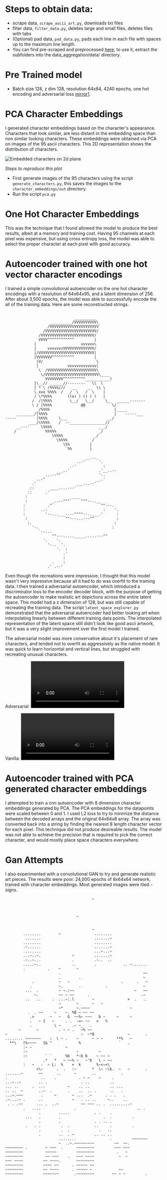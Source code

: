 # Steps to obtain data:
* scrape data, `scrape_ascii_art.py`, downloads txt files
* filter data, `filter_data.py`, deletes large and small files, deletes files with tabs
* (Optional) pad data, `pad_data.py`, pads each line in each file with spaces up to the maximum line length.
* You can find pre-scraped and preprocessed [here](https://adamcolton.info/publicfiles/all_ascii_art_data.tar.gz), to use it, extract the subfolders into the data_aggregation/data/ directory. 

# Pre Trained model
* Batch size 128, z dim 128, resolution 64x64, 4240 epochs, one hot encoding and adversarial loss [mirror1](https://adamcolton.info/publicfiles/adversarial_autoenc.tar.gz).


# PCA Character Embeddings
I generated character embeddings based on the character's appearance. Characters that look similar, are less distant in the embedding space than non similar looking characters. These embeddings were obtained via PCA on images of the 95 ascii characters. This 2D representation shows the distribution of characters.

![Embedded characters on 2d plane](./figures/2d_char_embeddings.png)

*Steps to reproduce this plot*
* First generate images of the 95 characters using the script `generate_characters.py`, this saves the images to the `character_embeddings/out` directory.
* Run the script `pca.py`

# One Hot Character Embeddings
This was the technique that I found allowed the model to produce the best results, albeit at a memory and training cost. Having 95 channels at each pixel was expensive, but using cross entropy loss, the model was able to select the proper character at each pixel with good accuracy.

# Autoencoder trained with one hot vector character encodings
I trained a simple convolutional autoencoder on the one hot character encodings with a resolution of 64x64x95, and a latent dimension of 256. After about 3,500 epochs, the model was able to successfully encode the all of the training data. Here are some reconstructed strings. 

```

                               __________
                    __________/VVVVVVVVVV\
                   /VVVVVVVVVVVVVVVVVVVVVV`
                 /VVVVVVVVVVVVVVVVVVVVVVV/
               /VVVVVVVVVVVVVVVVVVVVVVVV/
               VVVV^^^^^^^^^^^^         |
             |                    vvvvvv\
             |     vvvvvvvVVVVVVVVVVVVVV/
             |/VVVVVVVVVVVVVVVVVVVVVVVVV|
             |VVVVVVV^^^^^^^^^^         |
              |V/                        \
              |             vvvvvvvvvvvvv|
               \  /VVVVVVVVVVVVVVVVVVVVVV\
                \/VVVVVVVVVVVVVVVVVVVVVVVV\____
                  VVVVVVVV^^^^^^^^^^___________)
             |\__// ______//--------   \\  \
             | * \ /%%%%///   __     __  \\ \
             \_xxx %%%%  /   /  \   /  \    |
             / \*%%%%       ((o) ) () ) )   |
            /  /|%%%%        \__/   \__/     \__  ______-------
            \ / |%%%%             @@            \/
              _/%%%%                             |_____
     ________/|%%%%                              |    -----___
-----         |%%%%     \___                  __/
           ___/\%%%%    /  --________________//
     __---'     \%%%%                     ___/
    /             %%%%%                   _/
                     \%%%%              _/
                       \%%%%           /
                          \%%         |
                           `%%        |
```

```
                                    __..._
                                ..-'      '.
                             .-'            :
                         _..'             .'__..--
                  ...--""                 '-.
              ..-"                       __.'
            .'                  ___...--'
           ::       ____....---'
          ::      .'
         :                   _____
         :           _..--"""     """--..__
        :          ."                      ""---.
        :       ..:                         :    '.
        :         '--...___----""""--..___.'      :
         :                 ""---...---""          :
          :.                                     :
            '-.                                 :
               `--...
                     ""---....._____.....---""
                 '.    '.
                   '-..  '.
                       '.  :
                          .'
                          :
                     .    :
                   .' .--'

```

Even though the recreations were impressive, I thought that this model wasn't very impressive because all it had to do was overfit to the training data. I then trained a adversarial autoencoder, which introduced a discriminator loss to the encoder decoder block, with the purpose of getting the autoencoder to make realistic art depictions across the entire latent space. This model had a z dimension of 128, but was still capable of recreating the training data. The script `latent_space_explorer.py` demonstrated that the adversarial autoencoder had better looking art when interpolating linearly between different training data points. The interpolated representation of the latent space still didn't look like good ascii artwork, but it was a very slight improvement over the first model I trained.

The adversarial model was more conservative about it's placement of rare characters, and tended not to overfit as aggressively as the native model. It was quick to learn horizontal and vertical lines, but struggled with recreating unusual characters.

Adversarial:
<video src="https://user-images.githubusercontent.com/72479734/168706861-b28ccb87-b2a7-44f3-8c6b-a28f94e6ad94.mp4" controls="controls" style="max-width: 730px;">

</video>

Vanilla:
<video src="https://user-images.githubusercontent.com/72479734/168706873-18fe8c5b-b162-4647-b310-662a46fa318b.mp4" controls="controls" style="max-width: 730px;">
</video>

# Autoencoder trained with PCA generated character embeddings

I attempted to train a cnn autoencoder with 8 dimension character embeddings generated by PCA. The PCA embeddings for the datapoints were scaled between 0 and 1. I used L2 loss to try to minimize the distance between the decoded arrays and the original 64x64x8 array. The array was converted back into a string by finding the nearest 8 length character vector for each pixel. This technique did not produce desireable results. The model was not able to achieve the precision that is required to pick the correct character, and would mostly place space characters everywhere.

# Gan Attempts

I also experimented with a convolutional GAN to try and generate realistic art pieces. The results were poor. 24,000 epochs of 8x64x64 network, trained with character embeddings. Most generated images were tiled `~` signs.

```
                                       ~                        
                                                                
                                                                
                                                                
                                ~                               
                                                                
                                                                
                                       ~                        
        ........        ~               ........                
         .......                        .......~                
        ........                        ........                
        .~......                        .......~                
        ........                        ...~...~                
        ...~..~.              ~         .......~                
        .~..~...              .         .~..  ..                
        .....~..              ..        .            .. ~.......
        .          .    ~       ~                               
                        .                                     ~~
                        .        .                            ~ 
            .           ~   ~                       .      .   ~
           .            ~.       .           .                ~ 
         ...  .         ~ ~.:~~                           ~   ~~
             ~.         ~~ ~ ~~      .                       .~ 
         ..   ..     .  ...~:.l        ~               >  .   ..
                        ~       ~      ~   ~                    
                        ~*      ~.~~~~                  ~       
          .  . ~~     ~    ~. %Q ~ ~~ ~~                        
           .>       ~   ~   G  ~~%~ ~~~   b ~     ~     ~       
           .   ~ {   ~     . .  -=~ ~~   >   %                  
           .          \ ~     .~ ~_   .                         
      ~       ~         . ~ ~ .   ~% ~~                         
~                                 ~  ~*Q               ~       .
........ ~~~~~~~    :  \ ~ .    ~      ~ ~ ~      **%   ~       
  **\   (%~~~~   {& "            %                 `   .        
        :~ ~               ~                                    
        :~                      ~         ~                     
        :~        ` `      %b   *~b b    ~ ~~ ~                 
                 .*   *   ~ ~~% ~   ~'b   \ ~ ~~                
        :   ~   -  ~ L:  %    +  k       %~<~<\                 
              <\~      .  .   :~       *  \~ ~\k.  ~   ~       .
.......~       ~~      ..      ~       ..           .           
.               ..    .          . ~ ~    ~     .               
...~..~        .. .               . ..         ..               
... ..      .  ...          ~    .. ..         .. ...           
.. ..  ~       ..~  .       .    ..  .. .      ..   .           
...~.~~~        .     ~       ~ ...  .~      . . .   .          
.~....~ .      ..             ~   . .. ..     ~..    ..         
 . . .~~      ... .  ..~          ~~ ~~~ .. .  .........~       
        .   ....               .                           .. . 
               .        .....           . .    .                
         ...   .        .                   .  .         .      
               .        .               . . .. .                
         .   . .         .  .           ..     .         .      
               .         .  .             .   ..                
               .        ..  . ~         .. .. ..                
                        ........               .         ~~~~~~~
                        ~  ..~.~~~~~~~~~         ~~  ~~.        
~~~~~~~~ .        ~ ~~~  .      ~~~~~~~~         ~~~ ~~~        
~~~~~~~~          ~~~~~         ~~~~~~~~          .   ~         
~~~~~~~~          ~~ ~~~    .   ~~~ ~~~~           ~  ~         
~~~ ~~~~         ~~ ~~~~.       ~~~~~~~~                        
~~~~~~~~         ~~~~ ~~      . ~~~~~ ~~                        
~~~~~~~~         ~~ ~~~~      . ~~~~~ ~            ~~           
~~~~~~~~         ~~~~~~~       .~~~~~~~~        ~~ ~ ~         .
```
